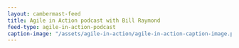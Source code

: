 ```yaml
---
layout: cambermast-feed
title: Agile in Action podcast with Bill Raymond
feed-type: agile-in-action-podcast
caption-image: "/assets/agile-in-action/agile-in-action-caption-image.png"
---
```

<!-- caption image is the default icon to display next to a post and must be a square. -->